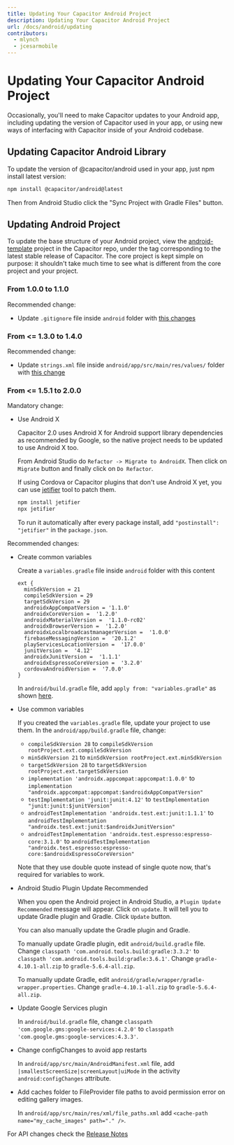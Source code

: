 ```yaml
---
title: Updating Your Capacitor Android Project
description: Updating Your Capacitor Android Project
url: /docs/android/updating
contributors:
  - mlynch
  - jcesarmobile
---
```


# Updating Your Capacitor Android Project

<p class="intro">Occasionally, you'll need to make Capacitor updates to your Android app, including updating the version of Capacitor used in your app, or using new ways of interfacing with Capacitor inside of your Android codebase.</a>

## Updating Capacitor Android Library

To update the version of @capacitor/android used in your app, just npm install latest version:

```bash
npm install @capacitor/android@latest
```

Then from Android Studio click the "Sync Project with Gradle Files" button.

## Updating Android Project

To update the base structure of your Android project, view the [android-template](https://github.com/ionic-team/capacitor/tree/master/android-template) project in the Capacitor repo, under the tag corresponding to the latest stable release of Capacitor. The core project is kept simple on purpose: it shouldn't take much time to see what is different from the core project and your project.

### From 1.0.0 to 1.1.0

Recommended change:

* Update `.gitignore` file inside `android` folder with [this changes](https://github.com/ionic-team/capacitor/commit/e27586780baed231c09f2737bb94a9338aab5a03#diff-15c65f143d85c95277307da1bdd0528e)

### From <= 1.3.0 to 1.4.0

Recommended change:

* Update `strings.xml` file inside `android/app/src/main/res/values/` folder with [this change](https://github.com/ionic-team/capacitor/commit/ed6647b35a8da08d26a7ff13cc9f4fd918b923a0#diff-15c65f143d85c95277307da1bdd0528e)

### From <= 1.5.1 to 2.0.0

Mandatory change:

* Use Android X

  Capacitor 2.0 uses Android X for Android support library dependencies as recommended by Google, so the native project needs to be updated to use Android X too.

  From Android Studio do `Refactor -> Migrate to AndroidX`. Then click on `Migrate` button and finally click on `Do Refactor`.

  If using Cordova or Capacitor plugins that don't use Android X yet, you can use [jetifier](https://www.npmjs.com/package/jetifier) tool to patch them.

  ```bash
  npm install jetifier
  npx jetifier
  ```

  To run it automatically after every package install, add `"postinstall": "jetifier"` in the `package.json`.

Recommended changes:

* Create common variables

  Create a `variables.gradle` file inside `android` folder with this content

  ```
  ext {
    minSdkVersion = 21
    compileSdkVersion = 29
    targetSdkVersion = 29
    androidxAppCompatVersion = '1.1.0'
    androidxCoreVersion =  '1.2.0'
    androidxMaterialVersion =  '1.1.0-rc02'
    androidxBrowserVersion =  '1.2.0'
    androidxLocalbroadcastmanagerVersion =  '1.0.0'
    firebaseMessagingVersion =  '20.1.2'
    playServicesLocationVersion =  '17.0.0'
    junitVersion =  '4.12'
    androidxJunitVersion =  '1.1.1'
    androidxEspressoCoreVersion =  '3.2.0'
    cordovaAndroidVersion =  '7.0.0'
  }
  ```

  In `android/build.gradle` file, add `apply from: "variables.gradle"` as shown [here](https://github.com/ionic-team/capacitor/blob/master/android-template/build.gradle#L18).

* Use common variables

  If you created the `variables.gradle` file, update your project to use them. In the `android/app/build.gradle` file, change:
  - `compileSdkVersion 28` to `compileSdkVersion rootProject.ext.compileSdkVersion`
  - `minSdkVersion 21` to `minSdkVersion rootProject.ext.minSdkVersion`
  - `targetSdkVersion 28` to `targetSdkVersion rootProject.ext.targetSdkVersion`
  - `implementation 'androidx.appcompat:appcompat:1.0.0'` to `implementation "androidx.appcompat:appcompat:$androidxAppCompatVersion"`
  - `testImplementation 'junit:junit:4.12'` to `testImplementation "junit:junit:$junitVersion"`
  - `androidTestImplementation 'androidx.test.ext:junit:1.1.1'` to `androidTestImplementation "androidx.test.ext:junit:$androidxJunitVersion"`
  - `androidTestImplementation 'androidx.test.espresso:espresso-core:3.1.0'` to `androidTestImplementation "androidx.test.espresso:espresso-core:$androidxEspressoCoreVersion"`

  Note that they use double quote instead of single quote now, that's required for variables to work.

* Android Studio Plugin Update Recommended

  When you open the Android project in Android Studio, a `Plugin Update Recommended` message will appear. Click on `update`. It will tell you to update Gradle plugin and Gradle. Click `Update` button.

  You can also manually update the Gradle plugin and Gradle.
  
  To manually update Gradle plugin, edit `android/build.gradle` file. Change `classpath 'com.android.tools.build:gradle:3.3.2'` to `classpath 'com.android.tools.build:gradle:3.6.1'`. Change `gradle-4.10.1-all.zip` to `gradle-5.6.4-all.zip`.

  To manually update Gradle, edit `android/gradle/wrapper/gradle-wrapper.properties`. Change `gradle-4.10.1-all.zip` to `gradle-5.6.4-all.zip`.

* Update Google Services plugin

  In `android/build.gradle` file, change `classpath 'com.google.gms:google-services:4.2.0'` to `classpath 'com.google.gms:google-services:4.3.3'`.

* Change configChanges to avoid app restarts

  In `android/app/src/main/AndroidManifest.xml` file, add `|smallestScreenSize|screenLayout|uiMode` in the activity `android:configChanges` attribute.

* Add caches folder to FileProvider file paths to avoid permission error on editing gallery images.

  In `android/app/src/main/res/xml/file_paths.xml` add `<cache-path name="my_cache_images" path="." />`.

For API changes check the [Release Notes](https://github.com/ionic-team/capacitor/releases/tag/2.0.0)
